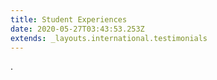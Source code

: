```yaml
---
title: Student Experiences
date: 2020-05-27T03:43:53.253Z
extends: _layouts.international.testimonials
---
```

.